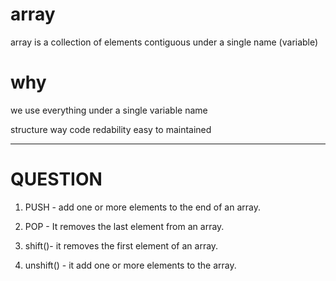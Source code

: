 # array


array is a collection of elements
contiguous
under a single name (variable)


# why 

we use everything under a single variable name

structure way code redability easy to maintained

---------------------------------------------------------------------


# QUESTION


1. PUSH - add one or more elements to the end of an array.

2. POP - It removes the last element from an array.

3. shift()- it removes the first element of an array.

4. unshift() - it add one or more elements to the array.
